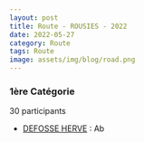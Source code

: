 ```yaml
---
layout: post
title: Route - ROUSIES - 2022
date: 2022-05-27
category: Route
tags: Route
image: assets/img/blog/road.png
---
```


### 1ère Catégorie
30 participants
- [DEFOSSE HERVE](https://teamspecializedlille.cc/coureurs/defosseherve) : Ab
